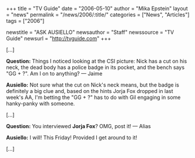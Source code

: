 +++
title = "TV Guide"
date = "2006-05-10"
author = "Mika Epstein"
layout = "news"
permalink = "/news/2006/:title/"
categories = ["News", "Articles"]
tags = ["2006"]

newstitle = "ASK AUSIELLO"
newsauthor = "Staff"
newssource = "TV Guide"
newsurl = "http://tvguide.com"
+++

[...]

**Question:** Things I noticed looking at the CSI picture: Nick has a cut on his neck, the dead body has a police badge in its pocket, and the bench says "GG + ?". Am I on to anything? &#8212; Jaime

**Ausiello:** Not sure what the cut on Nick's neck means, but the badge is definitely a big clue and, based on the hints Jorja Fox dropped in last week's AA, I'm betting the "GG + ?" has to do with Gil engaging in some hanky-panky with someone.

[...]

**Question:** You interviewed **Jorja Fox**? OMG, post it! &#8212; Alias

**Ausiello:** I will! This Friday! Provided I get around to it!

[...]

